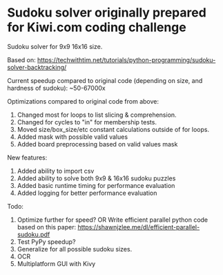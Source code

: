 # Sudoku solver originally prepared for Kiwi.com coding challenge

Sudoku solver for 9x9 16x16 size.

Based on:
https://techwithtim.net/tutorials/python-programming/sudoku-solver-backtracking/

Current speedup compared to original code (depending on size, and hardness of sudoku): ~50-67000x

Optimizations compared to original code from above:
1. Changed most for loops to list slicing & comprehension.
2. Changed for cycles to "in" for membership tests.
3. Moved size/box_size/etc constant calculations outside of for loops.
4. Added mask with possible valid values
5. Added board preprocessing based on valid values mask

New features:
1. Added ability to import csv
2. Added ability to solve both 9x9 & 16x16 sudoku puzzles
3. Added basic runtime timing for performance evaluation
4. Added logging for better performance evaluation

Todo:
1. Optimize further for speed? OR Write efficient parallel python code based on this paper: https://shawnjzlee.me/dl/efficient-parallel-sudoku.pdf
2. Test PyPy speedup?
3. Generalize for all possible sudoku sizes.
4. OCR
5. Multiplatform GUI with Kivy
